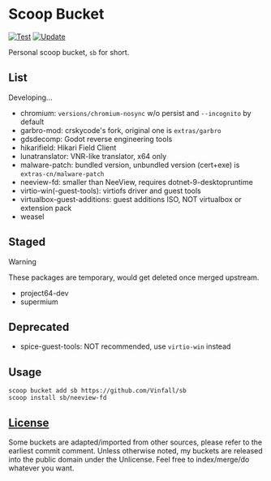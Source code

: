 # Scoop Bucket

[![Test](https://github.com/Vinfall/sb/actions/workflows/test.yml/badge.svg)](https://github.com/Vinfall/sb/actions/workflows/test.yml) [![Update](https://github.com/Vinfall/sb/actions/workflows/update.yml/badge.svg)](https://github.com/Vinfall/sb/actions/workflows/update.yml)

Personal scoop bucket, `sb` for short.

## List

Developing...

- chromium: `versions/chromium-nosync` w/o persist and `--incognito` by default
- garbro-mod: crskycode's fork, original one is `extras/garbro`
- gdsdecomp: Godot reverse engineering tools
- hikarifield: Hikari Field Client
- lunatranslator: VNR-like translator, x64 only
- malware-patch: bundled version, unbundled version (cert+exe) is `extras-cn/malware-patch`
- neeview-fd: smaller than NeeView, requires dotnet-9-desktopruntime
- virtio-win(-guest-tools): virtiofs driver and guest tools
- virtualbox-guest-additions: guest additions ISO, NOT virtualbox or extension pack
- weasel

## Staged

> [!WARNING]
> These packages are temporary, would get deleted once merged upstream.

- project64-dev
- supermium

## Deprecated

- spice-guest-tools: NOT recommended, use `virtio-win` instead

## Usage

```pwsh
scoop bucket add sb https://github.com/Vinfall/sb
scoop install sb/neeview-fd
```

## [License](LICENSE)

Some buckets are adapted/imported from other sources, please refer to the earliest commit comment.
Unless otherwise noted, my buckets are released into the public domain under the Unlicense.
Feel free to index/merge/do whatever you want.

